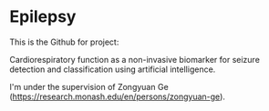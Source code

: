 # Epilepsy

This is the Github for project:

Cardiorespiratory function as a non-invasive biomarker for seizure detection and classification using artificial intelligence.

I'm under the supervision of Zongyuan Ge (https://research.monash.edu/en/persons/zongyuan-ge).
